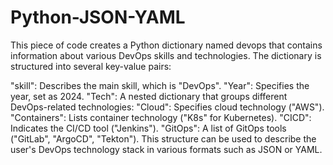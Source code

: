 # Python-JSON-YAML

This piece of code creates a Python dictionary named devops that contains information about various DevOps skills and technologies. The dictionary is structured into several key-value pairs:

"skill": Describes the main skill, which is "DevOps".
"Year": Specifies the year, set as 2024.
"Tech": A nested dictionary that groups different DevOps-related technologies:
"Cloud": Specifies cloud technology ("AWS").
"Containers": Lists container technology ("K8s" for Kubernetes).
"CICD": Indicates the CI/CD tool ("Jenkins").
"GitOps": A list of GitOps tools ("GitLab", "ArgoCD", "Tekton").
This structure can be used to describe the user's DevOps technology stack in various formats such as JSON or YAML.
